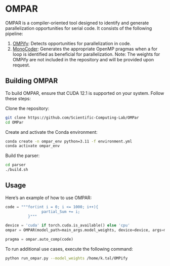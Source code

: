 # OMPAR

OMPAR is a compiler-oriented tool designed to identify and generate parallelization opportunities for serial code. It consists of the following pipeline:

  1. [OMPify](https://github.com/Scientific-Computing-Lab-NRCN/OMPify): Detects opportunities for parallelization in code.
  2. [MonoCoder](https://github.com/Scientific-Computing-Lab-NRCN/MonoCoder): Generates the appropriate OpenMP pragmas when a for loop is identified as beneficial for parallelization.
Note: The weights for OMPify are not included in the repository and will be provided upon request.

## Building OMPAR
To build OMPAR, ensure that CUDA 12.1 is supported on your system. Follow these steps:

Clone the repository:
```bash
git clone https://github.com/Scientific-Computing-Lab/OMPar
cd OMPar
```

Create and activate the Conda environment:
```bash
conda create -n ompar_env python=3.11 -f environment.yml
conda activate ompar_env
```

Build the parser:
```bash
cd parser
./build.sh
```

## Usage
Here’s an example of how to use OMPAR:

```python
code = """for(int i = 0; i <= 1000; i++){
                partial_Sum += i;
          }"""

device = 'cuda' if torch.cuda.is_available() else 'cpu'
ompar = OMPAR(model_path=main_args.model_weights, device=device, args=main_args)

pragma = ompar.auto_comp(code)
```

To run additional use cases, execute the following command:

```bash
python run_ompar.py --model_weights /home/k.tal/OMPify
```
